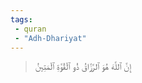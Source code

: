 ```yaml
---
tags: 
 - quran 
 - "Adh-Dhariyat"
---
```


> إِنَّ ٱللَّهَ هُوَ ٱلرَّزَّاقُ ذُو ٱلۡقُوَّةِ ٱلۡمَتِينُ
